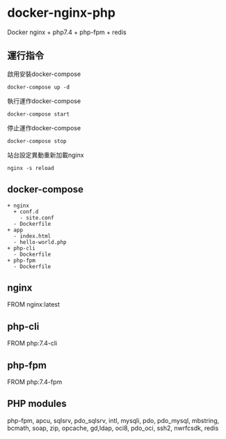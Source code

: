 # docker-nginx-php
Docker nginx + php7.4 + php-fpm + redis

## 運行指令
啟用安裝docker-compose

```docker-compose up -d```

執行運作docker-compose

```docker-compose start```

停止運作docker-compose

```docker-compose stop```

站台設定異動重新加載nginx

```nginx -s reload```

## docker-compose
```
+ nginx 
  + conf.d 
    - site.conf 
  - Dockerfile 
+ app 
  - index.html 
  - hello-world.php
+ php-cli
  - Dockerfile
+ php-fpm
  - Dockerfile
```
  
## nginx
FROM nginx:latest

## php-cli
FROM php:7.4-cli

## php-fpm
FROM php:7.4-fpm

## PHP modules
php-fpm, apcu, sqlsrv, pdo_sqlsrv, intl, mysqli, pdo, pdo_mysql, mbstring, bcmath, soap, zip, opcache, gd,ldap, oci8, pdo_oci, ssh2, nwrfcsdk, redis

